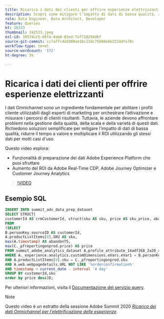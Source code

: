 ```yaml
---
title: Ricarica i dati dei clienti per offrire esperienze elettrizzanti
description: Scopri come mitigare l’impatto di dati di bassa qualità, ridurre il tempo a valore e moltiplicare il ROI utilizzando gli stessi dati per diversi casi d’uso.
role: Data Engineer, Data Architect, Developer
feature: Queries
kt: 10323
thumbnail: 342533.jpeg
exl-id: 30574cc5-66fa-4ab8-83ed-7af710294dbf
source-git-commit: cc7a77c4dd380ae1bc23dc75608e8e2224dfe78c
workflow-type: tm+mt
source-wordcount: '172'
ht-degree: 3%

---
```


# Ricarica i dati dei clienti per offrire esperienze elettrizzanti

I dati Omnichannel sono un ingrediente fondamentale per abilitare i profili cliente utilizzabili dagli esperti di marketing per orchestrare l’attivazione e misurare i percorsi di clienti risultanti. Tuttavia, le aziende devono affrontare problemi nella gestione della qualità, della scala e della varietà di questi dati. Richiedono soluzioni semplificate per mitigare l&#39;impatto di dati di bassa qualità, ridurre il tempo a valore e moltiplicare il ROI utilizzando gli stessi dati per molti casi d&#39;uso.

Questo video esplora:

* Funzionalità di preparazione dei dati Adobe Experience Platform che puoi sfruttare
* Aumento del ROI da Adobe Real-Time CDP, Adobe Journey Optimizer e Customer Journey Analytics

>[!VIDEO](https://video.tv.adobe.com/v/342533?quality=12&learn=on)

## Esempio SQL

```sql
INSERT INTO summit_adv_data_prep_dataset
SELECT STRUCT(
customerId AS crmCustomerId, struct(sku AS sku, price AS sku_price, abandonTS AS abandonTS) AS abandonBrowse) AS _pfreportingonprod
FROM
(SELECT
B.personKey.sourceID AS customerId,
A.productListItems[0].SKU AS sku,
max(A.timestamp) AS abandonTS,
max(C._pfreportingonprod.price) AS price
FROM summit_adobe_analytics_dataset A,profile_attribute_14adf268_2a20_4dee_bee6_a6b0e34616a9 B,summit_product_dataset C
WHERE A._experience.analytics.customDimensions.eVars.eVar1 = B.personKey.sourceID
AND A.productListItems[0].sku = C._pfreportingonprod.sku
AND A.web.webpagedetails.URL NOT LIKE '%orderconfirmation%'
AND timestamp > current_date - interval '4 day'
GROUP BY customerId,sku
order by price desc)D;
```

Per ulteriori informazioni, visita il [Documentazione del servizio query](https://experienceleague.adobe.com/docs/experience-platform/query/home.html?lang=it).

>[!NOTE]
>
>Questo video è un estratto della sessione Adobe Summit 2020 *[Ricarica dei dati Omnichannel per l&#39;elettrificazione delle esperienze](https://business.adobe.com/summit/2022/sessions/recharging-omnichannel-data-for-electrifying-exper-s409.html)*.
